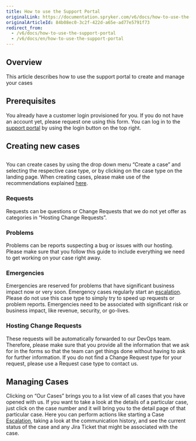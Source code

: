```yaml
---
title: How to use the Support Portal
originalLink: https://documentation.spryker.com/v6/docs/how-to-use-the-support-portal
originalArticleId: 84b08ec0-3c2f-422d-a65e-ad77e5791f73
redirect_from:
  - /v6/docs/how-to-use-the-support-portal
  - /v6/docs/en/how-to-use-the-support-portal
---
```


## Overview

This article describes how to use the support portal to create and manage your cases

## Prerequisites

You already have a customer login provisioned for you. If you do not have an account yet, please request one using this form. 
You can log in to the[ support portal](https://support.spryker.com) by using the login button on the top right.

## Creating new cases
## 
You can create cases by using the drop down menu “Create a case” and selecting the respective case type, or by clicking on the case type on the landing page. When creating cases, please make use of the recommendations explained [here](/docs/scos/user/intro-to-spryker/202009.0/support/how-to-share-secrets-with-the-spryker-support-team.html).

### Requests

Requests can be questions or Change Requests that we do not yet offer as categories in “Hosting Change Requests”. 

### Problems

Problems can be reports suspecting a bug or issues with our hosting. Please make sure that you follow this guide to include everything we need to get working on your case right away.

### Emergencies

Emergencies are reserved for problems that have significant business impact now or very soon. Emergency cases regularly start an [escalation](/docs/scos/user/intro-to-spryker/202009.0/support/case-escalation.html). Please do not use this case type to simply try to speed up requests or problem reports. Emergencies need to be associated with significant risk or business impact, like revenue, security, or go-lives.

### Hosting Change Requests

These requests will be automatically forwarded to our DevOps team. Therefore, please make sure that you provide all the information that we ask for in the forms so that the team can get things done without having to ask for further information. If you do not find a Change Request type for your request, please use a Request case type to contact us.

## Managing Cases

Clicking on “Our Cases” brings you to a list view of all cases that you have opened with us. If you want to take a look at the details of a particular case, just click on the case number and it will bring you to the detail page of that particular case. Here you can perform actions like starting a Case [Escalation](/docs/scos/user/intro-to-spryker/202009.0/support/case-escalation.html), taking a look at the communication history, and see the current status of the case and any Jira Ticket that might be associated with the case. 
